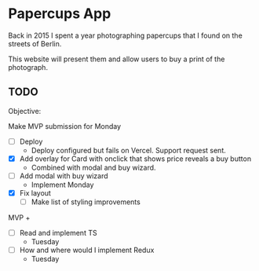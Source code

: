 # Papercups App

Back in 2015 I spent a year photographing papercups that I found on the streets of Berlin.

This website will present them and allow users to buy a print of the photograph.

## TODO

Objective:

Make MVP submission for Monday

- [ ] Deploy
  - Deploy configured but fails on Vercel. Support request sent.
- [x] Add overlay for Card with onclick that shows price reveals a buy button
  - Combined with modal and buy wizard.
- [ ] Add modal with buy wizard
  - Implement Monday
- [x] Fix layout
  - [ ] Make list of styling improvements

MVP +

- [ ] Read and implement TS
  - Tuesday
- [ ] How and where would I implement Redux
  - Tuesday
